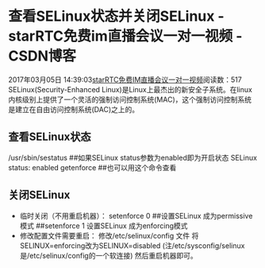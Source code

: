 # 查看SELinux状态并关闭SELinux - starRTC免费im直播会议一对一视频 - CSDN博客
2017年03月05日 14:39:03[starRTC免费IM直播会议一对一视频](https://me.csdn.net/elesos)阅读数：517
SELinux(Security-Enhanced Linux)是Linux上最杰出的新安全子系统。在linux内核级别上提供了一个灵活的强制访问控制系统(MAC)，这个强制访问控制系统是建立在自由访问控制系统(DAC)之上的。
## 查看SELinux状态
/usr/sbin/sestatus      ##如果SELinux status参数为enabled即为开启状态
SELinux status:         enabled
getenforce              ##也可以用这个命令查看
## 关闭SELinux
- 临时关闭（不用重启机器）：
setenforce 0          ##设置SELinux 成为permissive模式
                      ##setenforce 1 设置SELinux 成为enforcing模式
- 修改配置文件需要重启：
修改/etc/selinux/config 文件
将SELINUX=enforcing改为SELINUX=disabled
(注/etc/sysconfig/selinux是/etc/selinux/config的一个软连接)
然后重启机器即可。
